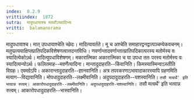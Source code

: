 ```yaml
---
index:  8.2.9
vrittiindex:  1872
sutra:  मादुपधायाश्च मतर्वोऽयवादिभ्यः
vritti:  balamanorama 
---
```


मादुपधायाश्च। मात् उपधायाश्चेति च्छेदः। मादित्यावर्तते। मू च अश्चेति समाहारद्वनद्वात्पञ्चम्येकवचनम्। मतुप्प्रत्ययाक्षिप्तप्रातिपदिकविशेषणत्वात्तदन्तविधिः। णवर्णान्तादवर्णान्तात्प्रातिपदिकात्परस्य मतोर्मस्य वः स्यादित्येकोऽर्थः। मादित्युपधाविशेषणम्। मकारात्मिका अकारात्मिका च या उपधा ततः परस्य मतोर्मस्य वः स्यादित्यन्योऽर्थः। फलितमाह--मवर्णेत्यादिना। मान्तादुदाहरति--किंवानिति। किमस्यास्मिन्वाऽस्तीति विग्रहः। एवमग्रेऽपि। अकारान्तादुदाहरति--ज्ञानवानिति। अत्र तपरकरणाऽभावादाकारस्यापि ग्रहणमिति मत्वाग--विद्यावानिति। मोपधादुदाहरति--लक्ष्मीवानिति। अदुपदादुदाहरति--यशस्वानिति। `तसौ मत्वर्थे' इति भत्वान्न रुत्वम्। आकारोपधादुदाहरति--लक्ष्मीवानिति। अदुपधादुदाहरति-यशस्वानिति। `तसौ मत्वर्थे' इति भत्वान्न रुत्वम्। आकारोपधादुदाहरति--भास्वानिति।

